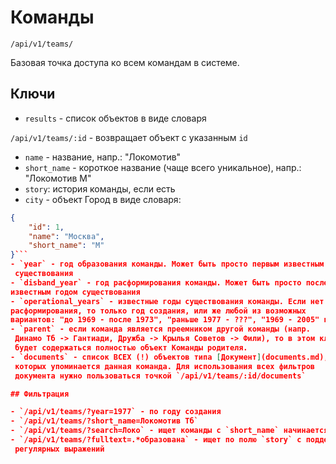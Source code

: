 # Команды

`/api/v1/teams/`

Базовая точка доступа ко всем командам в системе.

## Ключи

- `results` - список объектов в виде словаря

`/api/v1/teams/:id` - возвращает объект с указанным `id`

- `name` - название, напр.: "Локомотив"
- `short_name` - короткое название (чаще всего уникальное), напр.:
 "Локомотив М"
- `story`: история команды, если есть
- `city` - объект Город в виде словаря:
```json
{
    "id": 1,
    "name": "Москва",
    "short_name": "М"
}```
- `year` - год образования команды. Может быть просто первым известным годом
 существования
- `disband_year` - год расформирования команды. Может быть просто последним
известным годом существования
- `operational_years` - известные годы существования команды. Если нет года
расформирования, то только год создания, или же любой из возможных
вариантов: "до 1969 - после 1973", "раньше 1977 - ???", "1969 - 2005" и т.д.
- `parent` - если команда является преемником другой команды (напр.
 Динамо Тб -> Гантиади, Дружба -> Крылья Советов -> Фили), то в этом ключе
 будет содержаться полностью объект Команды родителя.
- `documents` - список ВСЕХ (!) объектов типа [Документ](documents.md), в
 которых упоминается данная команда. Для использования всех фильтров
 документа нужно пользоваться точкой `/api/v1/teams/:id/documents`

## Фильтрация

- `/api/v1/teams/?year=1977` - по году создания
- `/api/v1/teams/?short_name=Локомотив Тб`
- `/api/v1/teams/?search=Локо` - ищет команды с `short_name` начинается с
- `/api/v1/teams/?fulltext=.*образована` - ищет по полю `story` с поддержкой
 регулярных выражений
